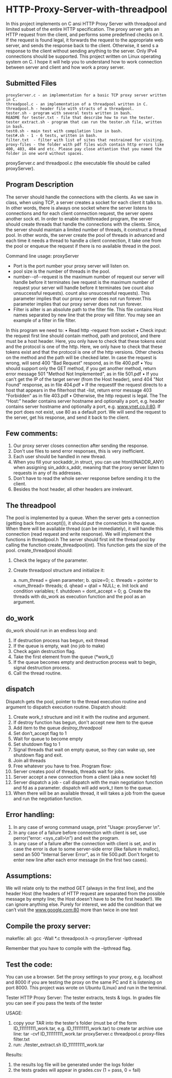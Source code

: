 # HTTP-Proxy-Server-with-threadpool
In this project implements on C ansi HTTP Proxy Server with threadpool and limited subset of the entire HTTP specification.
The proxy server gets an HTTP request from the client, and performs some predefined checks on it. If the request is found legal, it forwards the request to the appropriate web server, and sends the response back to the client. Otherwise, it send s a response to the client without sending anything to the server. Only IPv4 connections should be supported. This project written on Linux operating system on C. I hope it will help you to understand how to work connection between server and client and how work a proxy server.

Submitted Files
---------------
	proxyServer.c - an implementation for a basic TCP proxy server written in C. 
	threadpool.c - an implementation of a threadpool written in C. 
	threadpool.h - header file with stracts of a threadpool. 
	tester.sh - program with several tests written in bash. 
	README for tester.txt - file that describe how to run the tester. 
	tester_extract.sh - program that can run the tester.sh file, written in bash. 
	test0.sh - main test with compilation line in bash. 
	test#.sh - 1 - 6 tests, written in bash. 
	filter.txt  - filter with list of sites that restrained for visiting. 
	proxy-files - the folder with pdf files wich contain http errors like 400, 403, 404 and etc. Please pay close attantion that you named the folder in one word without spaces. 

proxyServer.c and threadpool.c (the executable file should be called proxyServer).

Program Description
---------------

The server should handle the connections with the clients. As we saw in class, when using
TCP, a server creates a socket for each client it talks to. In other words, there is always one socket
where the server listens to connections and for each client connection request, the server opens
another sock et. In order to enable multithreaded program, the server should create threads that
handle the connections with the clients. Since, the server should maintain a limited number of
threads, it construct a thread pool. In other words, the server create the pool of threads in advanced
and each time it needs a thread to handle a client connection, it take one from the pool or enqueue
the request if there is no available thread in the pool.

Command line usage: proxyServer <port> <pool size> <max number of request>
- Port is the port number your proxy server will listen on.
- pool size is the number of threads in the pool.
- number--of--request is the maximum number of request our server will handle before it terminates (we request is the maximum number of request your server will handle before it terminates (we count also unsuccessful requests). count also unsuccessful requests). This parameter implies that our proxy server does not run forever.This parameter implies that our proxy server does not run forever.
- Filter is ailter is an absolute path to the filter file. This file contains Host names separated by new line that the proxy will filter. You may see an example of a filter in file filter.

In this program we need to:
	• Read http -request from socket 
	• Check input: the request first line should contain method, path and protocol, and there must be a host header. Here, you only 	have to check that these tokens exist and the protocol is one of the http. Here, we only have to check that these tokens exist 		and that the protocol is one of the http versions. Other checks on the method and the path will be checked later. In case the 		request is wrong, will send 400 "Bad Request" respond, as in file 400.pdf
	• You should support only the GET method, if you get another method, return error message 501 "Method Not Implemented", as in 		file 501.pdf
	• If you can't get the IP of the target server (from the Host header), send 404 "Not Found" response, as in file 404.pdf
	• If the requestIf the request directs to a host that appears in the filterhost that -list, return error message 403 “Forbidden” 	 as in file 403.pdf
	• Otherwise, the http request is legal. The The “Host:” header contains server hostname and optionally a port, e.g. header 		contains server hostname and optionally a port, e.g. www.ynet.co.il:80. If the port does not exist, use 80 as a default port. We 	 will send the request to the server, get his response, and send it back to the client.

Few comments:
---------------
1. Our proxy server closes connection after sending the response.
2. Don't use files to send error responses, this is very inefficient.
3. Each user should be handled in new thread. 
4. When you fill your sockaddr_in struct, you can use htonl(INADDR_ANY) when assigning sin_addr.s_addr, meaning that the proxy server listen to requests in any of its addresses. 
5. Don’t have to read the whole server response before sending it to the client.
6. Besides the host header, all other headers are irrelevant.

The threadpool
---------------
The pool is implemented by a queue. When the server gets a connection (getting back from accept()), it should put the connection in the queue. When there will be available thread (can be immediately), it will handle this connection (read request and write response).
We will implement the functions in threadpool.h
The server should first init the thread pool by calling the function create_threadpool(int). This function gets the size of the pool.
create_threadpool should: 
1. Check the legacy of the parameter.
2. Create threadpool structure and initialize it: 

	a. 	num_thread = given parameter; 
	b. 	qsize=0; 
	c.	threads = pointer to <num_thread> threads; 
	d. 	qhead = qtail = NULL; 
	e. 	Init lock and condition variables; 
	f. 	shutdown = dont_accept = 0; 
	g. 	Create the threads with do_work as execution function and the pool as an argument. 
	
do_work 
-------
do_work should run in an endless loop and:
1. If destruction process has begun, exit thread
2. If the queue is empty, wait (no job to make)
3. Check again destruction flag.
4. Take the first element from the queue (*work_t)
5. If the queue becomes empty and destruction process wait to begin, signal destruction process.
6. Call the thread routine.

dispatch
---------
Dispatch gets the pool, pointer to the thread execution routine and argument to dispatch execution routine. Dispatch should:
1. Create work_t structure and init it with the routine and argument.
2. If destroy function has begun, don't accept new item to the queue
3. Add item to the queue
	*destroy_threadpool*
1. Set don’t_accept flag to 1
2. Wait for queue to become empty
3. Set shutdown flag to 1
4. Signal threads that wait on empty queue, so they can wake up, see shutdown flag and exit.
5. Join all threads
6. Free whatever you have to free.
Program flow:
1. Server creates pool of threads, threads wait for jobs.
2. Server accept a new connection from a client (aka a new socket fd)
3. Server dispatch a job - call dispatch with the main negotiation function and fd as a parameter. dispatch will add work_t item to the queue.
4. When there will be an available thread, it will takes a job from the queue and run the negotiation function.

Error handling:
--------------
1. In any case of wrong command usage, print "Usage: proxyServer <port> <pool-size> <maxnumber-of-request> <filter>\\n".  
2. In any case of a failure before connection with client is set, use perror(“error: <sys_call>\\n”) and exit the program. 
3. In any case of a failure after the connection with client is set, and in case the error is due to some server-side error (like failure in malloc), send an 500 "Internal Server Error", as in file 500.pdf.
Don't forget to enter new line after each error message (in the first two cases).

Assumptions:
--------------
We will relate only to the method GET (always in the first line), and the header Host (the headers of HTTP request are separated from the possible message by empty line; the Host doesn't have to be the first header!). We can ignore anything else.
Purely for interest, we add the condition that we can’t visit the www.google.com:80 more than twice in one test

Compile the proxy server:
---------------
makefile:
  all:
	gcc -Wall *.c threadpool.h -o proxyServer -lpthread

Remember that you have to compile with the –lpthread flag.

Test the code:
---------------
You can use a browser. Set the proxy settings to your proxy, e.g. localhost and 8000 if you are testing the proxy on the same PC and it is listening on port 8000. This project was wrote on Ubuntu (Linux) and run in the terminal.

Tester HTTP Proxy Server:
The tester extracts, tests & logs.
In grades file you can see if you pass the tests of the tester

USAGE:
1. copy your TAR into the tester's folder (must be of the form ID_111111111_work.tar, e.g. ID_111111111_work.tar)
to create tar archive use line:
tar -cvf ID_111111111_work.tar proxyServer.c threadpool.c proxy-files filter.txt
2. run: ./tester_extract.sh ID_111111111_work.tar

Results:
1. the results log file will be generated under the logs folder
2. the tests grades will appear in grades.csv (1 = pass, 0 = fail)
